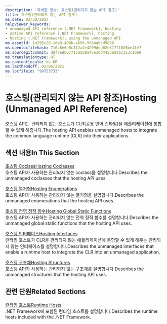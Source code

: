 ```yaml
---
description: '자세한 정보: 호스팅(관리되지 않는 API 참조)'
title: 호스팅(관리되지 않는 API 참조)
ms.date: 03/30/2017
helpviewer_keywords:
- unmanaged API reference [.NET Framework], hosting
- native API reference [.NET Framework], hosting
- hosting [.NET Framework], using the unmanaged API
ms.assetid: 14295c28-1da8-408b-a656-9584abcd9896
ms.openlocfilehash: 710c8e6e8c3f2a2e4299deb02e317f1026be41e7
ms.sourcegitcommit: ddf7edb67715a5b9a45e3dd44536dabc153c1de0
ms.translationtype: HT
ms.contentlocale: ko-KR
ms.lasthandoff: 02/06/2021
ms.locfileid: "99753733"
---
```

# <a name="hosting-unmanaged-api-reference"></a><span data-ttu-id="c04a8-103">호스팅(관리되지 않는 API 참조)</span><span class="sxs-lookup"><span data-stu-id="c04a8-103">Hosting (Unmanaged API Reference)</span></span>

<span data-ttu-id="c04a8-104">호스팅 API는 관리되지 않는 호스트가 CLR(공용 언어 런타임)을 애플리케이션에 통합할 수 있게 해줍니다.</span><span class="sxs-lookup"><span data-stu-id="c04a8-104">The hosting API enables unmanaged hosts to integrate the common language runtime (CLR) into their applications.</span></span>  
  
## <a name="in-this-section"></a><span data-ttu-id="c04a8-105">섹션 내용</span><span class="sxs-lookup"><span data-stu-id="c04a8-105">In This Section</span></span>  

 [<span data-ttu-id="c04a8-106">호스팅 Coclass</span><span class="sxs-lookup"><span data-stu-id="c04a8-106">Hosting Coclasses</span></span>](hosting-coclasses.md)  
 <span data-ttu-id="c04a8-107">호스팅 API가 사용하는 관리되지 않는 coclass를 설명합니다.</span><span class="sxs-lookup"><span data-stu-id="c04a8-107">Describes the unmanaged coclasses that the hosting API uses.</span></span>  
  
 [<span data-ttu-id="c04a8-108">호스팅 열거형</span><span class="sxs-lookup"><span data-stu-id="c04a8-108">Hosting Enumerations</span></span>](hosting-enumerations.md)  
 <span data-ttu-id="c04a8-109">호스팅 API가 사용하는 관리되지 않는 열거형을 설명합니다.</span><span class="sxs-lookup"><span data-stu-id="c04a8-109">Describes the unmanaged enumerations that the hosting API uses.</span></span>  
  
 [<span data-ttu-id="c04a8-110">호스팅 전역 정적 함수</span><span class="sxs-lookup"><span data-stu-id="c04a8-110">Hosting Global Static Functions</span></span>](hosting-global-static-functions.md)  
 <span data-ttu-id="c04a8-111">호스팅 API가 사용하는 관리되지 않는 전역 정적 함수를 설명합니다.</span><span class="sxs-lookup"><span data-stu-id="c04a8-111">Describes the unmanaged global static functions that the hosting API uses.</span></span>  
  
 [<span data-ttu-id="c04a8-112">호스팅 인터페이스</span><span class="sxs-lookup"><span data-stu-id="c04a8-112">Hosting Interfaces</span></span>](hosting-interfaces.md)  
 <span data-ttu-id="c04a8-113">런타임 호스트가 CLR을 관리되지 않는 애플리케이션에 통합할 수 있게 해주는 관리되지 않는 인터페이스를 설명합니다.</span><span class="sxs-lookup"><span data-stu-id="c04a8-113">Describes the unmanaged interfaces that enable a runtime host to integrate the CLR into an unmanaged application.</span></span>  
  
 [<span data-ttu-id="c04a8-114">호스팅 구조체</span><span class="sxs-lookup"><span data-stu-id="c04a8-114">Hosting Structures</span></span>](hosting-structures.md)  
 <span data-ttu-id="c04a8-115">호스팅 API가 사용하는 관리되지 않는 구조체를 설명합니다.</span><span class="sxs-lookup"><span data-stu-id="c04a8-115">Describes the unmanaged structures that the hosting API uses.</span></span>  
  
## <a name="related-sections"></a><span data-ttu-id="c04a8-116">관련 단원</span><span class="sxs-lookup"><span data-stu-id="c04a8-116">Related Sections</span></span>  

 <span data-ttu-id="c04a8-117">[런타임 호스트](/previous-versions/dotnet/netframework-4.0/a51xd4ze(v=vs.100))</span><span class="sxs-lookup"><span data-stu-id="c04a8-117">[Runtime Hosts](/previous-versions/dotnet/netframework-4.0/a51xd4ze(v=vs.100))</span></span>  
 <span data-ttu-id="c04a8-118">.NET Framework에 포함된 런타임 호스트를 설명합니다.</span><span class="sxs-lookup"><span data-stu-id="c04a8-118">Describes the runtime hosts included with the .NET Framework.</span></span>
